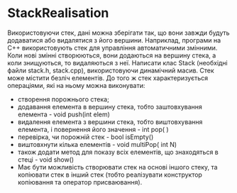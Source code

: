 # StackRealisation
Використовуючи стек, дані можна зберігати так, що вони завжди будуть додаватися або видалятися з його вершини.
Наприклад, програми на C++ використовують стек для управління автоматичними змінними. Коли нові змінні створюються, вони додаються на вершину стека, а коли знищуються, то видаляються з неї.
Написати клас Stack (необхідні файли  stack.h,  stack.cpp),  використовуючи динамічний масив.
Стек може містити безліч елементів.
До того ж стек характеризується операціями, які на ньому можна виконувати:

* створення порожнього стека;
* додавання елемента в вершину стека,   тобто заштовхування елемента -    void push(int elem)
* видалення елемента з вершини стека,  тобто виштовхування  елемента, і повернення його значення  -  int pop( )
* перевірка, чи порожній стек -   bool isEmpty()
* виштовхнути кілька елементів   -  void multiPop( int  N)
* також додати метод  для показу всіх елементів, що знаходяться в стеці - void show()
* Має бути можливість  створювати стек на основі іншого стеку,  та копіювати стек в інший стек
(тобто реалізувати конструктор копіювання та оператор присваювання).
